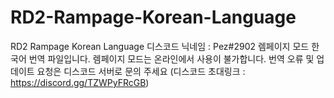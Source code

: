 # RD2-Rampage-Korean-Language
RD2 Rampage Korean Language
디스코드 닉네임 : Pez#2902
렘페이지 모드 한국어 번역 파일입니다. 
렘페이지 모드는 온라인에서 사용이 불가합니다.
번역 오류 및 업데이트 요청은 디스코드 서버로 문의 주세요 
(디스코드 초대링크 : https://discord.gg/TZWPyFRcGB)
